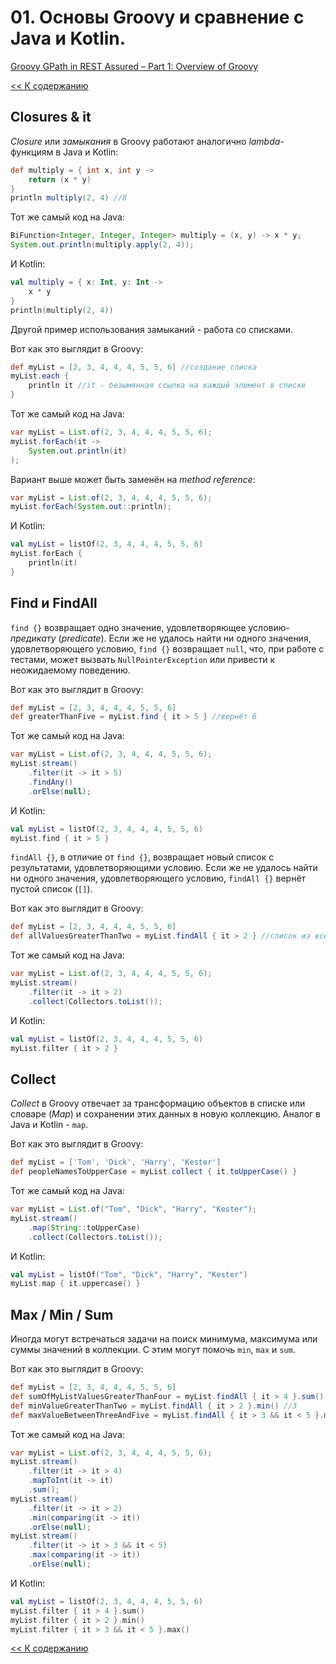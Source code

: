# 01. Основы Groovy и сравнение с Java и Kotlin.

[Groovy GPath in REST Assured – Part 1: Overview of Groovy](https://www.james-willett.com/groovy-gpath-in-rest-assured-part1-overview/)

[<< К содержанию](https://github.com/kadehar/let-everything-be-groovy/blob/main/README.md)

## Closures & it

_Closure_ или _замыкания_ в Groovy работают аналогично _lambda_-функциям в Java и Kotlin:

```groovy
def multiply = { int x, int y ->
    return (x * y)
}
println multiply(2, 4) //8
```

Тот же самый код на Java:

```java
BiFunction<Integer, Integer, Integer> multiply = (x, y) -> x * y;
System.out.println(multiply.apply(2, 4));
```

И Kotlin:

```kotlin
val multiply = { x: Int, y: Int ->
    x * y
}
println(multiply(2, 4))
```

Другой пример использования замыканий - работа со списками.

Вот как это выглядит в Groovy:

```groovy
def myList = [2, 3, 4, 4, 4, 5, 5, 6] //создание списка
myList.each {
    println it //it - безымянная ссылка на каждый элемент в списке
}
```

Тот же самый код на Java:

```java
var myList = List.of(2, 3, 4, 4, 4, 5, 5, 6);
myList.forEach(it ->
    System.out.println(it)
);
```

Вариант выше может быть заменён на _method reference_:

```java
var myList = List.of(2, 3, 4, 4, 4, 5, 5, 6);
myList.forEach(System.out::println);
```

И Kotlin:

```kotlin
val myList = listOf(2, 3, 4, 4, 4, 5, 5, 6)
myList.forEach {
    println(it)
}
```

## Find и FindAll

`find {}` возвращает одно значение, удовлетворяющее условию-_предикату_ (_predicate_). Если же не удалось найти ни
одного значения, удовлетворяющего условию, `find {}` возвращает `null`, что, при работе с тестами, может
вызвать `NullPointerException` или привести к неожидаемому поведению.

Вот как это выглядит в Groovy:

```groovy
def myList = [2, 3, 4, 4, 4, 5, 5, 6]
def greaterThanFive = myList.find { it > 5 } //вернёт 6
```

Тот же самый код на Java:

```java
var myList = List.of(2, 3, 4, 4, 4, 5, 5, 6);
myList.stream()
    .filter(it -> it > 5)
    .findAny()
    .orElse(null);
```

И Kotlin:

```kotlin
val myList = listOf(2, 3, 4, 4, 4, 5, 5, 6)
myList.find { it > 5 }
```

`findAll {}`, в отличие от `find {}`, возвращает новый список с результатами, удовлетворяющими условию. Если же не
удалось найти ни одного значения, удовлетворяющего условию, `findAll {}` вернёт пустой список (`[]`).

Вот как это выглядит в Groovy:

```groovy
def myList = [2, 3, 4, 4, 4, 5, 5, 6]
def allValuesGreaterThanTwo = myList.findAll { it > 2 } //список из всех чисел, больше 2
```

Тот же самый код на Java:

```java
var myList = List.of(2, 3, 4, 4, 4, 5, 5, 6);
myList.stream()
    .filter(it -> it > 2)
    .collect(Collectors.toList());
```

И Kotlin:

```kotlin
val myList = listOf(2, 3, 4, 4, 4, 5, 5, 6)
myList.filter { it > 2 }
```

## Collect

_Collect_ в Groovy отвечает за трансформацию объектов в списке или словаре (_Map_) и сохранении этих данных в новую
коллекцию. Аналог в Java и Kotlin - `map`.

Вот как это выглядит в Groovy:

```groovy
def myList = ['Tom', 'Dick', 'Harry', 'Kester']
def peopleNamesToUpperCase = myList.collect { it.toUpperCase() }
```

Тот же самый код на Java:

```java
var myList = List.of("Tom", "Dick", "Harry", "Kester");
myList.stream()
    .map(String::toUpperCase)
    .collect(Collectors.toList());
```

И Kotlin:

```kotlin
val myList = listOf("Tom", "Dick", "Harry", "Kester")
myList.map { it.uppercase() }
```

## Max / Min / Sum

Иногда могут встречаться задачи на поиск минимума, максимума или суммы значений в коллекции. С этим могут
помочь `min`, `max` и `sum`.

Вот как это выглядит в Groovy:

```groovy
def myList = [2, 3, 4, 4, 4, 5, 5, 6]
def sumOfMyListValuesGreaterThanFour = myList.findAll { it > 4 }.sum() //16
def minValueGreaterThanTwo = myList.findAll { it > 2 }.min() //3
def maxValueBetweenThreeAndFive = myList.findAll { it > 3 && it < 5 }.max() //4
```

Тот же самый код на Java:

```java
var myList = List.of(2, 3, 4, 4, 4, 5, 5, 6);
myList.stream()
    .filter(it -> it > 4)
    .mapToInt(it -> it)
    .sum();
myList.stream()
    .filter(it -> it > 2)
    .min(comparing(it -> it))
    .orElse(null);
myList.stream()
    .filter(it -> it > 3 && it < 5)
    .max(comparing(it -> it))
    .orElse(null);    
```

И Kotlin:

```kotlin
val myList = listOf(2, 3, 4, 4, 4, 5, 5, 6)
myList.filter { it > 4 }.sum()
myList.filter { it > 2 }.min()
myList.filter { it > 3 && it < 5 }.max()
```

[<< К содержанию](https://github.com/kadehar/let-everything-be-groovy/blob/main/README.md)